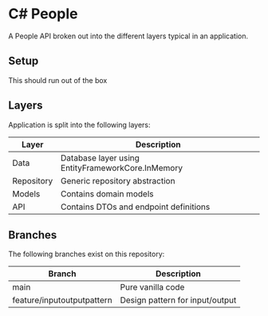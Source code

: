 # C# People

A People API broken out into the different layers typical in an application.

## Setup

This should run out of the box

## Layers

Application is split into the following layers:

| Layer      | Description                                                                 |
|------------|-----------------------------------------------------------------------------|
| Data       | Database layer using EntityFrameworkCore.InMemory                          |
| Repository | Generic repository abstraction                                              |
| Models     | Contains domain models                                                      |
| API        | Contains DTOs and endpoint definitions                                      |

## Branches

The following branches exist on this repository:

| Branch                    | Description                          |
|--------------------------|--------------------------------------|
| main                     | Pure vanilla code                    |
| feature/inputoutputpattern | Design pattern for input/output     |
